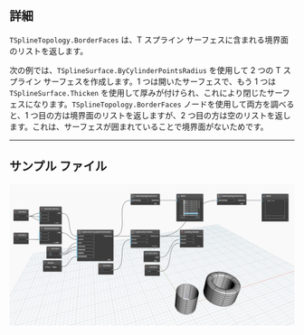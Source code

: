 ## 詳細
`TSplineTopology.BorderFaces` は、T スプライン サーフェスに含まれる境界面のリストを返します。

次の例では、`TSplineSurface.ByCylinderPointsRadius` を使用して 2 つの T スプライン サーフェスを作成します。1 つは開いたサーフェスで、もう 1 つは `TSplineSurface.Thicken` を使用して厚みが付けられ、これにより閉じたサーフェスになります。`TSplineTopology.BorderFaces` ノードを使用して両方を調べると、1 つ目の方は境界面のリストを返しますが、2 つ目の方は空のリストを返します。これは、サーフェスが囲まれていることで境界面がないためです。
___
## サンプル ファイル

![TSplineTopology.BorderFaces](./Autodesk.DesignScript.Geometry.TSpline.TSplineTopology.BorderFaces_img.jpg)
